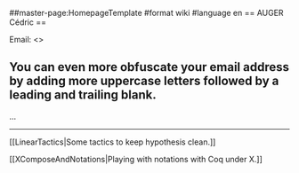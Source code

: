 ##master-page:HomepageTemplate
#format wiki
#language en
== AUGER Cédric ==

Email: <<cauger AT SPAMFREE lri DOT fr>>
## You can even more obfuscate your email address by adding more uppercase letters followed by a leading and trailing blank.

...

----

[[LinearTactics|Some tactics to keep hypothesis clean.]]

[[XComposeAndNotations|Playing with notations with Coq under X.]]
